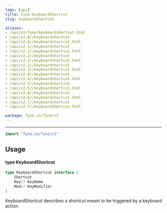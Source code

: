 ```yaml
---
tags: [api]
title: fyne.KeyboardShortcut
slug: keyboardshortcut

aliases:
- /api/v2/fyne/keyboardshortcut.html
- /api/v2.0//keyboardshortcut
- /api/v2.0//keyboardshortcut.html
- /api/v2.1//keyboardshortcut
- /api/v2.1//keyboardshortcut.html
- /api/v2.2//keyboardshortcut
- /api/v2.2//keyboardshortcut.html
- /api/v2.3//keyboardshortcut
- /api/v2.3//keyboardshortcut.html
- /api/v2.4//keyboardshortcut
- /api/v2.4//keyboardshortcut.html
- /api/v2.5//keyboardshortcut
- /api/v2.5//keyboardshortcut.html
- /api/v2.6//keyboardshortcut
- /api/v2.6//keyboardshortcut.html
- /api/v2.7//keyboardshortcut
- /api/v2.7//keyboardshortcut.html

package: fyne.io/fyne/v2
---
```



---
```go
import "fyne.io/fyne/v2"
```

## Usage

#### type KeyboardShortcut

```go
type KeyboardShortcut interface {
	Shortcut
	Key() KeyName
	Mod() KeyModifier
}
```

KeyboardShortcut describes a shortcut meant to be triggered by a keyboard action.
